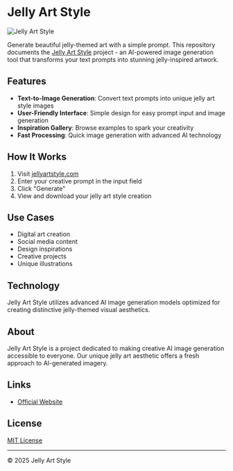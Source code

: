 # Jelly Art Style

![Jelly Art Style](https://www.jellyartstyle.com/opengraph-image.png)

Generate beautiful jelly-themed art with a simple prompt. This repository documents the [Jelly Art Style](https://www.jellyartstyle.com/) project - an AI-powered image generation tool that transforms your text prompts into stunning jelly-inspired artwork.

## Features

- **Text-to-Image Generation**: Convert text prompts into unique jelly art style images
- **User-Friendly Interface**: Simple design for easy prompt input and image generation
- **Inspiration Gallery**: Browse examples to spark your creativity
- **Fast Processing**: Quick image generation with advanced AI technology

## How It Works

1. Visit [jellyartstyle.com](https://www.jellyartstyle.com/)
2. Enter your creative prompt in the input field
3. Click "Generate"
4. View and download your jelly art style creation

## Use Cases

- Digital art creation
- Social media content
- Design inspirations
- Creative projects
- Unique illustrations

## Technology

Jelly Art Style utilizes advanced AI image generation models optimized for creating distinctive jelly-themed visual aesthetics.

## About

Jelly Art Style is a project dedicated to making creative AI image generation accessible to everyone. Our unique jelly art aesthetic offers a fresh approach to AI-generated imagery.

## Links

- [Official Website](https://www.jellyartstyle.com/)

## License

[MIT License](LICENSE)

---

© 2025 Jelly Art Style 
